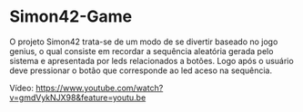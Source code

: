 # Simon42-Game

O projeto Simon42 trata-se de um modo de se divertir baseado no jogo genius, o qual consiste em recordar a sequência aleatória gerada pelo sistema e apresentada por leds relacionados a botões. Logo após o usuário deve pressionar o botão que corresponde ao led aceso na sequência.

Vídeo: https://www.youtube.com/watch?v=gmdVykNJX98&feature=youtu.be
